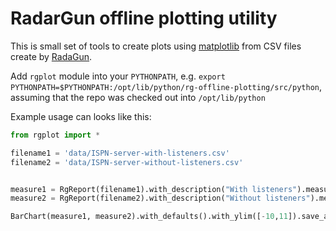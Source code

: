 # RadarGun offline plotting utility

This is small set of tools to create plots using [matplotlib](http://matplotlib.org/) from CSV files create by [RadaGun](https://github.com/radargun/radargun).

Add `rgplot` module into your `PYTHONPATH`, e.g. `export PYTHONPATH=$PYTHONPATH:/opt/lib/python/rg-offline-plotting/src/python`, assuming that the repo was checked out into `/opt/lib/python`

Example usage can looks like this:
```python
from rgplot import *

filename1 = 'data/ISPN-server-with-listeners.csv'
filename2 = 'data/ISPN-server-without-listeners.csv'


measure1 = RgReport(filename1).with_description("With listeners").measurement_of(GET_NULL)
measure2 = RgReport(filename2).with_description("Without listeners").measurement_of(GET_NULL)

BarChart(measure1, measure2).with_defaults().with_ylim([-10,11]).save_as('./test.eps')
```
